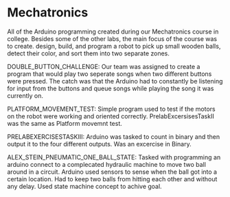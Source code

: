 # Mechatronics
All of the Arduino programming created during our Mechatronics course in college. Besides some of the other labs, the main focus of the course was to create. design, build, and program a robot to pick up small wooden balls, detect their color, and sort them into two separate zones. 

DOUBLE_BUTTON_CHALLENGE:
Our team was assigned to create a program that would play two seperate songs when two different buttons were pressed. The catch was that the Arduino had to constantly be listening for input from the buttons and queue songs while playing the song it was currently on. 

PLATFORM_MOVEMENT_TEST:
Simple program used to test if the motors on the robot were working and oriented correctly. 
PrelabExcersisesTaskII was the same as Platform movemnt test.

PRELABEXERCISESTASKIII:
Arduino was tasked to count in binary and then output it to the four different outputs. Was an excercise in Binary. 

ALEX_STEIN_PNEUMATIC_ONE_BALL_STATE:
Tasked with programming an arduino connect to a complecated hydraulic machine to move two ball around in a circuit. Arduino used sensors to sense when the ball got into a certain location. Had to keep two balls from hitting each other and without any delay. Used state machine concept to achive goal. 
